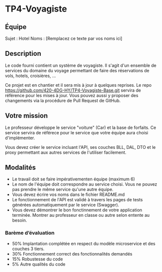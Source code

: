 # TP4-Voyagiste


## Équipe

Sujet : Hotel
Noms :
[Remplacez ce texte par vos noms ici]

## Description

Le code fourni contient un système de voyagiste. Il s'agit d'un ensemble de services du domaine du voyage permettant de faire des réservations de vols, hotels, croisières, ... 

Ce projet est en chantier et il sera mis à jour à quelques reprises. Le repo https://github.com/420-4DG-HY/TP4-Voyagiste-Base.git servira de référence pour les mises à jour. Vous pouvez aussi y proposer des changements via la procédure de Pull Request de GitHub.


## Votre mission

Le professeur développe le service "voiture" (Car) et la base de forfaits. Ce service servira de référece pour le service que votre équipe aura choisi d'implémenter.

Vous devez créer le service incluant l'API, ses couches BLL, DAL, DTO et le proxy permettant aux autres services de l'utiliser facilement.


## Modalités

- Le travail doit se faire impérativementen équipe (maximum 6)
- Le nom de l'équipe doit correspondre au service choisi. Vous ne pouvez pas prendre le même service qu'une autre équipe.
- Vous devez écrire vos noms dans le fichier README.md
- Le fonctionnement de l'API est validé à travers les pages de tests générées automatiquement par le service (Swagger).
- Vous devez démontrer le bon fonctinnement de votre application terminée. Montrer au professeur en classe ou autre selon entente au besoin.


### Barème d’évaluation

- 50% Implantation complétée en respect du modèle microservice et des couches 3 tiers.
- 30% Fonctionnement correct des fonctionnalités demandés
- 15% Robustesse du code
- 5% Autre qualités du code
